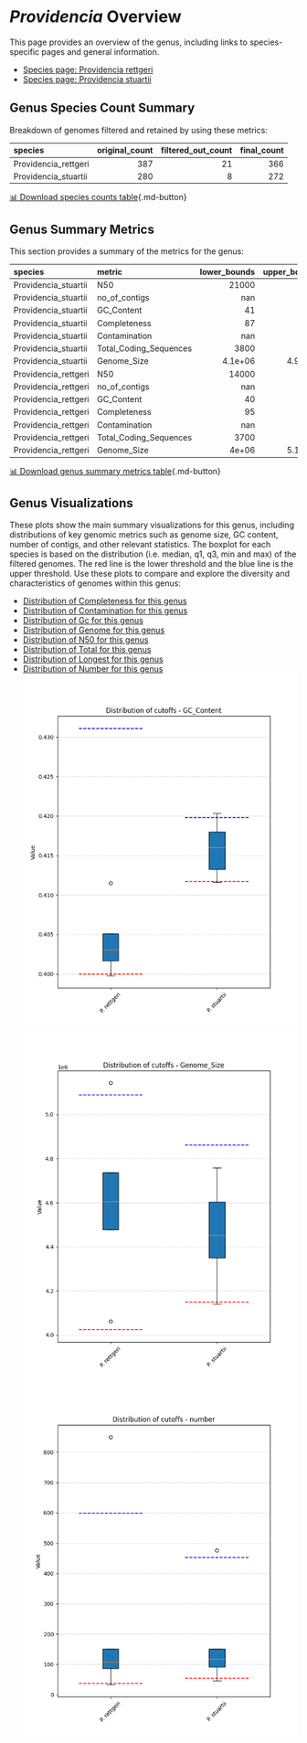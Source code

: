 # *Providencia* Overview
This page provides an overview of the genus, including links to species-specific pages and general information.

- [Species page: Providencia rettgeri](Providencia_rettgeri/index.md)
- [Species page: Providencia stuartii](Providencia_stuartii/index.md)
## Genus Species Count Summary
Breakdown of genomes filtered and retained by using these metrics:

| species              |   original_count |   filtered_out_count |   final_count |
|:---------------------|-----------------:|---------------------:|--------------:|
| Providencia_rettgeri |              387 |                   21 |           366 |
| Providencia_stuartii |              280 |                    8 |           272 |


[📊 Download species counts table](species_counts.csv){.md-button}
## Genus Summary Metrics
This section provides a summary of the metrics for the genus:

| species              | metric                 |   lower_bounds |   upper_bounds |
|:---------------------|:-----------------------|---------------:|---------------:|
| Providencia_stuartii | N50                    |    21000       |      nan       |
| Providencia_stuartii | no_of_contigs          |      nan       |      460       |
| Providencia_stuartii | GC_Content             |       41       |       42       |
| Providencia_stuartii | Completeness           |       87       |      nan       |
| Providencia_stuartii | Contamination          |      nan       |       10       |
| Providencia_stuartii | Total_Coding_Sequences |     3800       |     4700       |
| Providencia_stuartii | Genome_Size            |        4.1e+06 |        4.9e+06 |
| Providencia_rettgeri | N50                    |    14000       |      nan       |
| Providencia_rettgeri | no_of_contigs          |      nan       |      600       |
| Providencia_rettgeri | GC_Content             |       40       |       44       |
| Providencia_rettgeri | Completeness           |       95       |      nan       |
| Providencia_rettgeri | Contamination          |      nan       |        6       |
| Providencia_rettgeri | Total_Coding_Sequences |     3700       |     4900       |
| Providencia_rettgeri | Genome_Size            |        4e+06   |        5.1e+06 |


[📊 Download genus summary metrics table](genus_summary_metrics.csv){.md-button}
## Genus Visualizations
These plots show the main summary visualizations for this genus, including distributions of key genomic metrics such as genome size, GC content, number of contigs, and other relevant statistics. The boxplot for each species is based on the distribution (i.e. median, q1, q3, min and max) of the filtered genomes. The red line is the lower threshold and the blue line is the upper threshold. Use these plots to compare and explore the diversity and characteristics of genomes within this genus:

- [Distribution of Completeness for this genus](Completeness_Specific_boxplot_0.png)
- [Distribution of Contamination for this genus](Contamination_boxplot_0.png)
- [Distribution of Gc for this genus](GC_Content_boxplot_0.png)
- [Distribution of Genome for this genus](Genome_Size_boxplot_0.png)
- [Distribution of N50 for this genus](N50_boxplot_0.png)
- [Distribution of Total for this genus](Total_Coding_Sequences_boxplot_0.png)
- [Distribution of Longest for this genus](longest_boxplot_0.png)
- [Distribution of Number for this genus](number_boxplot_0.png)
![Distribution of Gc](GC_Content_boxplot_0.png)
![Distribution of Genome](Genome_Size_boxplot_0.png)
![Distribution of Number](number_boxplot_0.png)
